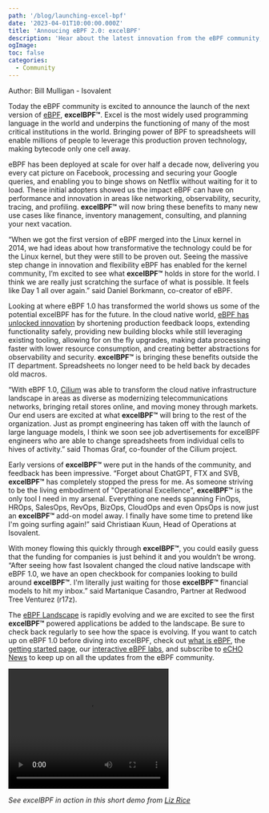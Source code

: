 ```yaml
---
path: '/blog/launching-excel-bpf'
date: '2023-04-01T10:00:00.000Z'
title: 'Annoucing eBPF 2.0: excelBPF'
description: 'Hear about the latest innovation from the eBPF community, turn your cells into hives of activity'
ogImage: 
toc: false
categories:
  - Community
---
```


Author: Bill Mulligan - Isovalent

Today the eBPF community is excited to announce the launch of the next version of [eBPF](https://ebpf.io/), **excelBPF™**. Excel is the most widely used programming language in the world and underpins the functioning of many of the most critical institutions in the world. Bringing power of BPF to spreadsheets will enable millions of people to leverage this production proven technology, making bytecode only one cell away.

eBPF has been deployed at scale for over half a decade now, delivering you every cat picture on Facebook, processing and securing your Google queries, and enabling you to binge shows on Netflix without waiting for it to load. These initial adopters showed us the impact eBPF can have on performance and innovation in areas like networking, observability, security, tracing, and profiling. **excelBPF™** will now bring these benefits to many new use cases like finance, inventory management, consulting, and planning your next vacation.

“When we got the first version of eBPF merged into the Linux kernel in 2014, we had ideas about how transformative the technology could be for the Linux kernel, but they were still to be proven out. Seeing the massive step change in innovation and flexibility eBPF has enabled for the kernel community, I’m excited to see what **excelBPF™** holds in store for the world. I think we are really just scratching the surface of what is possible. It feels like Day 1 all over again.” said Daniel Borkmann, co-creator of eBPF.

Looking at where eBPF 1.0 has transformed the world shows us some of the potential excelBPF has for the future. In the cloud native world, [eBPF has unlocked innovation](https://www.infoworld.com/article/3689690/how-ebpf-unlocks-cloud-native-innovation.html) by shortening production feedback loops, extending functionality safely, providing new building blocks while still leveraging existing tooling, allowing for on the fly upgrades, making data processing faster with lower resource consumption, and creating better abstractions for observability and security. **excelBPF™** is bringing these benefits outside the IT department. Spreadsheets no longer need to be held back by decades old macros.

“With eBPF 1.0, [Cilium](cilium.io) was able to transform the cloud native infrastructure landscape in areas as diverse as modernizing telecommunications networks, bringing retail stores online, and moving money through markets. Our end users are excited at what **excelBPF™** will bring to the rest of the organization. Just as prompt engineering has taken off with the launch of large language models, I think we soon see job advertisements for excelBPF engineers who are able to change spreadsheets from individual cells to hives of activity.” said Thomas Graf, co-founder of the Cilium project.

Early versions of **excelBPF™** were put in the hands of the community, and feedback has been impressive. “Forget about ChatGPT, FTX and SVB, **excelBPF™** has completely stopped the press for me. As someone striving to be the living embodiment of "Operational Excellence", **excelBPF™** is the only tool I need in my arsenal. Everything one needs spanning FinOps, HROps, SalesOps, RevOps, BizOps, CloudOps and even OpsOps is now just an **excelBPF™** add-on model away. I finally have some time to pretend like I'm going surfing again!” said Christiaan Kuun, Head of Operations at Isovalent.

With money flowing this quickly through **excelBPF™**, you could easily guess that the funding for companies is just behind it and you wouldn’t be wrong. “After seeing how fast Isovalent changed the cloud native landscape with eBPF 1.0, we have an open checkbook for companies looking to build around **excelBPF™**. I'm literally just waiting for those **excelBPF™** financial models to hit my inbox.” said Martanique Casandro, Partner at Redwood Tree Venturez (r17z).

The [eBPF Landscape](https://ebpf.io/applications/) is rapidly evolving and we are excited to see the first **excelBPF™** powered applications be added to the landscape. Be sure to check back regularly to see how the space is evolving. If you want to catch up on eBPF 1.0 before diving into excelBPF, check out [what is eBPF](https://ebpf.io/what-is-ebpf/), the [getting started page](https://ebpf.io/get-started/), our [interactive eBPF labs](https://play.instruqt.com/embed/isovalent/tracks/ebpf-getting-started?token=em_9nxLzhlV41gb3rKM&show_challenges=true), and subscribe to [eCHO News](https://ebpf.io/newsletter/) to keep up on all the updates from the eBPF community.

<video width="320" height="240" controls>
  <source src="excelBPF.mov" type="video/mp4">
</video>

_See excelBPF in action in this short demo from [Liz Rice](https://twitter.com/lizrice)_
